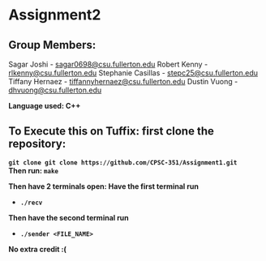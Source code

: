 # Assignment2
## Group Members: <br>
Sagar Joshi - sagar0698@csu.fullerton.edu 
Robert Kenny - rlkenny@csu.fullerton.edu 
Stephanie Casillas - stepc25@csu.fullerton.edu 
Tiffany Hernaez - tiffannyhernaez@csu.fullerton.edu 
Dustin Vuong - dhvuong@csu.fullerton.edu

<b>Language used: C++<b>

## To Execute this on Tuffix: first clone the repository:
`git clone git clone https://github.com/CPSC-351/Assignment1.git` <br>
Then run: `make`

Then have 2 terminals open:
Have the first terminal run
* `./recv`

Then have the second terminal run
* `./sender <FILE_NAME>`

No extra credit :(
